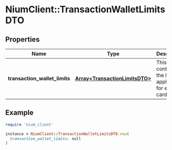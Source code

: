 # NiumClient::TransactionWalletLimitsDTO

## Properties

| Name | Type | Description | Notes |
| ---- | ---- | ----------- | ----- |
| **transaction_wallet_limits** | [**Array&lt;TransactionLimitsDTO&gt;**](TransactionLimitsDTO.md) | This array contains all the limits applicable for each card. | [optional] |

## Example

```ruby
require 'nium_client'

instance = NiumClient::TransactionWalletLimitsDTO.new(
  transaction_wallet_limits: null
)
```

